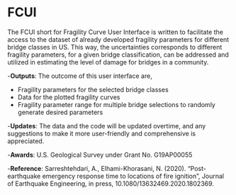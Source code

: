 # FCUI
The FCUI short for Fragility Curve User Interface is written to facilitate the access to the dataset of already developed fragility parameters for different bridge classes in US. This way, the uncertainties corresponds to different fragility parameters, for a given bridge classification, can be addressed and utilized in estimating the level of damage for bridges in a community. 

-**Outputs**:
The outcome of this user interface are,
- Fragility parameters for the selected bridge classes
- Data for the plotted fragility curves
- Fragility parameter range for multiple bridge selections to randomly generate desired parameters

-**Updates**:
 The data and the code will be updated overtime, and any suggestions to make it more user-friendly and comprehensive is appreciated.
 
-**Awards**:
U.S. Geological Survey under Grant No. G19AP00055

-**Reference**:
Sarreshtehdari, A., Elhami-Khorasani, N. (2020). “Post-earthquake emergency response time to locations of fire ignition”, Journal of Earthquake Engineering, in press, 10.1080/13632469.2020.1802369.
